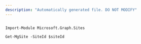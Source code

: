 ```yaml
---
description: "Automatically generated file. DO NOT MODIFY"
---
```


```powershellv2

Import-Module Microsoft.Graph.Sites

Get-MgSite -SiteId $siteId

```